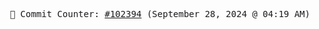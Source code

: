 <p align="center">
    <samp>
        📮 Commit Counter: <a href="https://github.com/Javascript-void0/Javascript-void0/commits/main">#102394</a> (September 28, 2024 @ 04:19 AM)
    </samp>
</p>